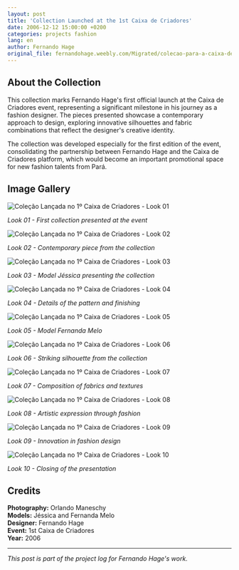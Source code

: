 ```yaml
---
layout: post
title: 'Collection Launched at the 1st Caixa de Criadores'
date: 2006-12-12 15:00:00 +0200
categories: projects fashion
lang: en
author: Fernando Hage
original_file: fernandohage.weebly.com/Migrated/colecao-para-a-caixa-de-criadores-primeira-edicao.html
---
```


## About the Collection

This collection marks Fernando Hage's first official launch at the Caixa de Criadores event, representing a significant milestone in his journey as a fashion designer. The pieces presented showcase a contemporary approach to design, exploring innovative silhouettes and fabric combinations that reflect the designer's creative identity.

The collection was developed especially for the first edition of the event, consolidating the partnership between Fernando Hage and the Caixa de Criadores platform, which would become an important promotional space for new fashion talents from Pará.

## Image Gallery


![Coleção Lançada no 1º Caixa de Criadores - Look 01](/assets/images/2006-12-12-primeiro-caixa-criadores-lancamento-colecao-01.jpg)

*Look 01 - First collection presented at the event*


![Coleção Lançada no 1º Caixa de Criadores - Look 02](/assets/images/2006-12-12-primeiro-caixa-criadores-lancamento-colecao-02.jpg)

*Look 02 - Contemporary piece from the collection*


![Coleção Lançada no 1º Caixa de Criadores - Look 03](/assets/images/2006-12-12-primeiro-caixa-criadores-lancamento-colecao-03.jpg)

*Look 03 - Model Jéssica presenting the collection*


![Coleção Lançada no 1º Caixa de Criadores - Look 04](/assets/images/2006-12-12-primeiro-caixa-criadores-lancamento-colecao-04.jpg)

*Look 04 - Details of the pattern and finishing*


![Coleção Lançada no 1º Caixa de Criadores - Look 05](/assets/images/2006-12-12-primeiro-caixa-criadores-lancamento-colecao-05.jpg)

*Look 05 - Model Fernanda Melo*


![Coleção Lançada no 1º Caixa de Criadores - Look 06](/assets/images/2006-12-12-primeiro-caixa-criadores-lancamento-colecao-06.jpg)

*Look 06 - Striking silhouette from the collection*


![Coleção Lançada no 1º Caixa de Criadores - Look 07](/assets/images/2006-12-12-primeiro-caixa-criadores-lancamento-colecao-07.jpg)

*Look 07 - Composition of fabrics and textures*


![Coleção Lançada no 1º Caixa de Criadores - Look 08](/assets/images/2006-12-12-primeiro-caixa-criadores-lancamento-colecao-08.jpg)

*Look 08 - Artistic expression through fashion*


![Coleção Lançada no 1º Caixa de Criadores - Look 09](/assets/images/2006-12-12-primeiro-caixa-criadores-lancamento-colecao-09.jpg)

*Look 09 - Innovation in fashion design*


![Coleção Lançada no 1º Caixa de Criadores - Look 10](/assets/images/2006-12-12-primeiro-caixa-criadores-lancamento-colecao-10.jpg)

*Look 10 - Closing of the presentation*

## Credits

**Photography:** Orlando Maneschy  
**Models:** Jéssica and Fernanda Melo  
**Designer:** Fernando Hage  
**Event:** 1st Caixa de Criadores  
**Year:** 2006

---

*This post is part of the project log for Fernando Hage's work.*